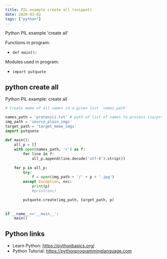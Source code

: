 ```yaml
---
title: PIL example create all (snippet)
date: 2020-03-02
tags: ["python"]
---
```

Python PIL example 'create all'

Functions in program: 
* `def main():`

Modules used in program: 
* `import putquote`

## python create all

Python PIL example: create all

```python
# Create meme of all names in a given list `names_path`

names_path = 'pratenici.txt' # path of list of names to process (za/protiv/neglasal)
img_path = 'source_plain_imgs'
target_path = 'target_meme_imgs'
import putquote
 
def main():
    all_p = []
    with open(names_path, 'r') as f:
        for line in f:
            all_p.append(line.decode('utf-8').strip())
            
    for p in all_p:
        try:
            f = open(img_path + '/' + p + '.jpg')
        except Exception, exc:
            print(p)
            #print(exc)

        putquote.create(img_path, target_path, p)
            
    
if __name__=='__main__':
    main()

```

## Python links

- Learn Python: https://pythonbasics.org/
- Python Tutorial: https://pythonprogramminglanguage.com
